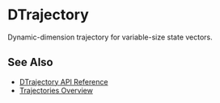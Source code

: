 # DTrajectory

Dynamic-dimension trajectory for variable-size state vectors.

## See Also

- [DTrajectory API Reference](../../library_api/trajectories/dtrajectory.md)
- [Trajectories Overview](index.md)
